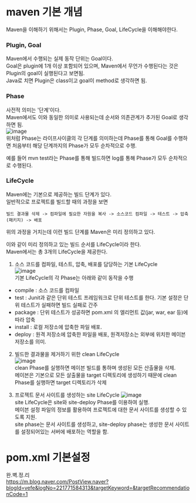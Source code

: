# maven 기본 개념
Maven을 이해하기 위해서는 Plugin, Phase, Goal, LifeCycle을 이해해야한다.  

### Plugin, Goal
Maven에서 수행되는 실제 동작 단위는 Goal이다.  
Goal은 plugin에 1개 이상 포함되어 있으며, Maven에서 무언가 수행된다는 것은 Plugin의 goal이 실행된다고 보면됨.  
Java로 치면 Plugin은 class이고 goal이 method로 생각하면 됨.  

### Phase
사전적 의미는 '단계'이다.  
Maven에서도 이와 동일한 의미로 사용되는데 순서와 의존관계가 추가된 Goal로 생각하면 됨.  
![image](https://user-images.githubusercontent.com/67637716/167544418-5ccb1a54-4fc0-41cf-a0d2-ede1600180c2.png)  
위처럼 Phase는 라이프사이클의 각 단계를 의미하는데 Phase를 통해 Goal를 수행하면 처음부터 해당 단계까지의 Phase가 모두 순차적으로 수행.  

예를 들어 mvn test라는 Phase를 통해 빌드하면 log를 통해 Phase가 모두 순차적으로 수행된다.  

### LifeCycle
Maven에는 기본으로 제공하는 빌드 단계가 있다.  
일반적으로 프로젝트를 빌드할 때의 과정을 보면  
``` 
빌드 결과물 삭제 -> 컴파일에 필요한 자원을 복사 -> 소스코드 컴파일 -> 테스트 -> 압축(패키지) -> 배포
```  
위의 과정을 거치는데 이런 빌드 단계를 Maven은 미리 정의하고 있다.  

이와 같이 미리 정의하고 있는 빌드 순서를 LifeCycle이라 한다.  
Maven에서는 총 3개의 LifeCycle을 제공한다.  

1. 소스 코드를 컴파일, 테스트, 압축, 배포를 담당하는 기본 LifeCycle  
![image](https://user-images.githubusercontent.com/67637716/167544751-b601fb28-f7be-4d7a-9d66-7521f4bfc0af.png)  
기본 LifeCycle의 각 Phase는 아래와 같이 동작을 수행  
- compile : 소스 코드를 컴파일
- test : Junit과 같은 단위 테스트 프레임워크로 단위 테스트를 한다. 기본 설정은 단위 테스트가 실패하면 빌드 실패로 간주
- package : 단위 테스트가 성공하면 pom.xml 의 <packagin /> 엘리먼트 값(jar, war, ear 등)에 따라 압축
- install : 로컬 저장소에 압축한 파일 배포.
- deploy : 원격 저장소에 압축한 파일을 배포, 원격저장소는 외부에 위치한 메이븐 저장소를 의미.

2. 빌드한 결과물을 제거하기 위한 clean LifeCycle  
![image](https://user-images.githubusercontent.com/67637716/167545074-03642aae-5b35-482f-b77e-e667be78721f.png)  
clean Phase를 실행하면 메이븐 빌드를 통하며 생성된 모든 산출물을 삭제.  
메이븐은 기본으로 모든 살출물을 target 디렉토리에 생성하기 때문에 clean Phase를 실행하면 target 디렉토리가 삭제

3. 프로젝트 문서 사이트를 생성하는 site LifeCycle
![image](https://user-images.githubusercontent.com/67637716/167545186-1a171fbf-11c0-4469-bd3b-4193cd249550.png)  
site LifeCycle은 site와 site-deploy Phase를 이용하여 실행.  
메이븐 설정 파일의 정보를 활용하여 프로젝트에 대한 문서 사이트를 생성할 수 있도록 지원.  
site phase는 문서 사이트를 생성하고, site-deploy phase는 생성한 문서 사이트를 설정되어있는 서버에 배포하는 역할을 함.  



# pom.xml 기본설정
완.벽.정.리  
https://m.blog.naver.com/PostView.naver?blogId=vefe&logNo=221771584313&targetKeyword=&targetRecommendationCode=1  

